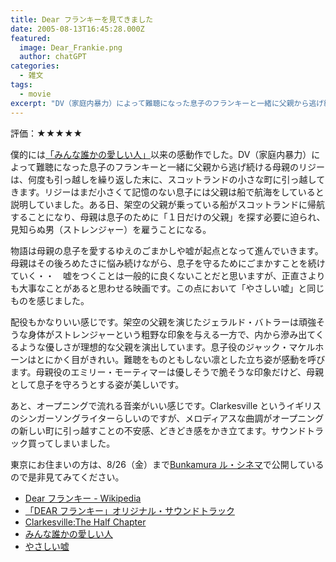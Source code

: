 ```yaml
---
title: Dear フランキーを見てきました
date: 2005-08-13T16:45:28.000Z
featured:
  image: Dear_Frankie.png
  author: chatGPT
categories:
  - 雑文
tags:
  - movie
excerpt: "DV（家庭内暴力）によって難聴になった息子のフランキーと一緒に父親から逃げ続ける母親のリジーは、何度も引っ越しを繰り返した末に、スコットランドの小さな町に引っ越してきます。リジーはまだ小さくて記憶のない息子には父親は船で航海をしていると説明していました。ある日、架空の父親が乗っている船がスコットランドに帰航することになり、母親は息子のために「１日だけの父親」を探す必要に迫られ、見知らぬ男（ストレンジャー）を雇うことになる。"
---
```

評価：★★★★★

僕的には[「みんな誰かの愛しい人」](/2004/11/post_6.html)以来の感動作でした。DV（家庭内暴力）によって難聴になった息子のフランキーと一緒に父親から逃げ続ける母親のリジーは、何度も引っ越しを繰り返した末に、スコットランドの小さな町に引っ越してきます。リジーはまだ小さくて記憶のない息子には父親は船で航海をしていると説明していました。ある日、架空の父親が乗っている船がスコットランドに帰航することになり、母親は息子のために「１日だけの父親」を探す必要に迫られ、見知らぬ男（ストレンジャー）を雇うことになる。

物語は母親の息子を愛するゆえのごまかしや嘘が起点となって進んでいきます。母親はその後ろめたさに悩み続けながら、息子を守るためにごまかすことを続けていく・・　嘘をつくことは一般的に良くないことだと思いますが、正直さよりも大事なことがあると思わせる映画です。この点において「やさしい嘘」と同じものを感じました。

配役もかなりいい感じです。架空の父親を演じたジェラルド・バトラーは頑強そうな身体がストレンジャーという粗野な印象を与える一方で、内から滲み出てくるような優しさが理想的な父親を演出しています。息子役のジャック・マケルホーンはとにかく目がきれい。難聴をものともしない凛とした立ち姿が感動を呼びます。母親役のエミリー・モーティマーは優しそうで脆そうな印象だけど、母親として息子を守ろうとする姿が美しいです。

あと、オープニングで流れる音楽がいい感じです。Clarkesville というイギリスのシンガーソングライターらしいのですが、メロディアスな曲調がオープニングの新しい町に引っ越すことの不安感、どきどき感をかき立てます。サウンドトラック買ってしまいました。

東京にお住まいの方は、8/26（金）まで[Bunkamura ル・シネマ](http://www.bunkamura.co.jp/cinema/index.html)で公開しているので是非見てみてください。

- [Dear フランキー - Wikipedia](https://ja.wikipedia.org/wiki/Dear_%E3%83%95%E3%83%A9%E3%83%B3%E3%82%AD%E3%83%BC)
- [「DEAR フランキー」オリジナル・サウンドトラック](http://www.amazon.co.jp/exec/obidos/ASIN/B0009OASM2/ref=nosim/yutakayamaguc-22)
- [Clarkesville:The Half Chapter](http://www.amazon.co.jp/exec/obidos/ASIN/B000197MBK/ref=nosim/yutakayamaguc-22)
- [みんな誰かの愛しい人](http://www.amazon.co.jp/exec/obidos/ASIN/B0008JH4XE/ref=nosim/yutakayamaguc-22)
- [やさしい嘘](http://www.amazon.co.jp/exec/obidos/ASIN/B00078RT2W/ref=nosim/yutakayamaguc-22)
